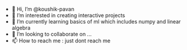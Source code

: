 - 👋 Hi, I’m @koushik-pavan
- 👀 I’m interested in creating interactive projects
- 🌱 I’m currently learning basics of ml which includes numpy and linear algebra
- 💞️ I’m looking to collaborate on ...
- 📫 How to reach me : just dont reach me

<!---
koushik-pavan/koushik-pavan is a ✨ special ✨ repository because its `README.md` (this file) appears on your GitHub profile.
You can click the Preview link to take a look at your changes.
--->
